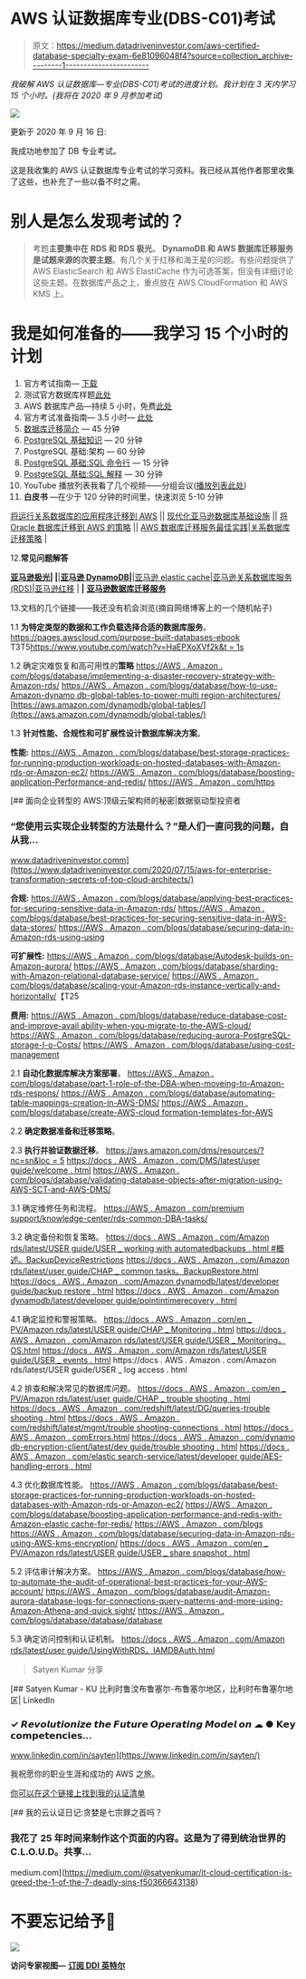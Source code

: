 # AWS 认证数据库专业(DBS-C01)考试

> 原文：<https://medium.datadriveninvestor.com/aws-certified-database-specialty-exam-6e81096048f4?source=collection_archive---------1----------------------->

*我破解 AWS 认证数据库—专业(DBS-C01)考试的进度计划。我计划在 3 天内学习 15 个小时。(我将在 2020 年 9 月参加考试)*

![](img/3741487cd1163450a291745601f571a2.png)

更新于 2020 年 9 月 16 日:

我成功地参加了 DB 专业考试。

这是我收集的 AWS 认证数据库专业考试的学习资料。我已经从其他作者那里收集了这些，也补充了一些以备不时之需。

# 别人是怎么发现考试的？

> 考题**主要集中在** **RDS 和 RDS 极光**。 **DynamoDB 和 AWS 数据库迁移服务是试题来源的次要主题**。有几个关于红移和海王星的问题。有些问题提供了 AWS ElasticSearch 和 AWS ElastiCache 作为可选答案，但没有详细讨论这些主题。在数据库产品之上，重点放在 AWS CloudFormation 和 AWS KMS 上。

# 我是如何准备的——我学习 15 个小时的计划

1.  官方考试指南— [下载](https://d1.awsstatic.com/training-and-certification/docs-database-specialty/AWS-Certified-Database-Specialty_Exam-Guide.pdf)
2.  测试官方数据库样题[此处](https://d1.awsstatic.com/training-and-certification/docs-database-specialty/AWS-Certified-Database-Specialty_Sample-Questions.pdf)
3.  AWS 数据库产品—持续 5 小时，免费[此处](https://www.aws.training/Details/Curriculum?id=38111)
4.  官方考试准备指南— 3.5 小时— [此处](https://www.aws.training/Details/eLearning?id=47245)
5.  [数据库迁移简介](https://www.aws.training/Details/eLearning?id=43988) — 45 分钟
6.  [PostgreSQL 基础知识](https://www.aws.training/Details/eLearning?id=32439) — 20 分钟
7.  PostgreSQL 基础:架构 — 60 分钟
8.  [PostgreSQL 基础:SQL 命令行](https://www.aws.training/Details/eLearning?id=43293) — 15 分钟
9.  [PostgreSQL 基础:SQL 解释](https://www.aws.training/Details/eLearning?id=43291) — 30 分钟
10.  YouTube 播放列表我看了几个视频——分组会议([播放列表此处](https://www.youtube.com/playlist?list=PLAFY3hrExHFF41lebKtdosE46j0tGvTAL))
11.  **白皮书** —在少于 120 分钟的时间里，快速浏览 5-10 分钟

[将运行关系数据库的应用程序迁移到 AWS](https://d1.awsstatic.com/whitepapers/Migration/migrating-applications-to-aws.pdf?did=wp_card&trk=wp_card) || [现代化亚马逊数据库基础设施](https://d1.awsstatic.com/whitepapers/modernizing-amazon-database-infrastructure.pdf?did=wp_card&trk=wp_card) || [将 Oracle 数据库迁移到 AWS 的策略](https://d1.awsstatic.com/whitepapers/strategies-for-migrating-oracle-database-to-aws.pdf?did=wp_card&trk=wp_card) || [AWS 数据库迁移服务最佳实践](https://d1.awsstatic.com/whitepapers/RDS/AWS_Database_Migration_Service_Best_Practices.pdf?did=wp_card&trk=wp_card)|[关系数据库迁移策略](https://docs.aws.amazon.com/prescriptive-guidance/latest/database-migration-strategy/welcome.html) |

12.**常见问题解答**

[**亚马逊极光**](https://aws.amazon.com/rds/aurora/faqs/)**| |**|[**亚马逊 DynamoDB**](https://aws.amazon.com/dynamodb/faqs/)**|**|[亚马逊 elastic cache](https://aws.amazon.com/elasticache/faqs/)|[亚马逊关系数据库服务(RDS)](https://aws.amazon.com/rds/faqs/)|[亚马逊红移](https://aws.amazon.com/redshift/faqs/) | **|** [**亚马逊数据库迁移服务**](https://aws.amazon.com/dms/faqs/)

13.文档的几个链接——我还没有机会浏览(摘自网络博客上的一个随机帖子)

1.1 **为特定类型的数据和工作负载选择合适的数据库服务**。https://pages.awscloud.com/purpose-built-databases-ebook
T3T5[https://www.youtube.com/watch?v=HaEPXoXVf2k&t = 1s](https://www.youtube.com/watch?v=HaEPXoXVf2k&t=1s)

1.2 确定灾难恢复和高可用性的**策略**
[https://AWS . Amazon . com/blogs/database/implementing-a-disaster-recovery-strategy-with-Amazon-rds/](https://aws.amazon.com/blogs/database/implementing-a-disaster-recovery-strategy-with-amazon-rds/)
[https://AWS . Amazon . com/blogs/database/how-to-use-Amazon-dynamo db-global-tables-to-power-multi region-architectures/](https://aws.amazon.com/blogs/database/how-to-use-amazon-dynamodb-global-tables-to-power-multiregion-architectures/) [https://aws.amazon.com/dynamodb/global-tables/](https://aws.amazon.com/dynamodb/global-tables/)

1.3 **针对性能、合规性和可扩展性设计数据库解决方案**。

**性能:**
[https://AWS . Amazon . com/blogs/database/best-storage-practices-for-running-production-workloads-on-hosted-databases-with-Amazon-rds-or-Amazon-ec2/](https://aws.amazon.com/blogs/database/best-storage-practices-for-running-production-workloads-on-hosted-databases-with-amazon-rds-or-amazon-ec2/)
[https://AWS . Amazon . com/blogs/database/boosting-application-Performance-and-redis/](https://aws.amazon.com/blogs/database/boosting-application-performance-and-reducing-costs-with-amazon-elasticache-for-redis/)
[https://AWS . Amazon . com/https](https://aws.amazon.com/blogs/database/caching-for-performance-with-amazon-documentdb-and-amazon-elasticache/)

[](https://www.datadriveninvestor.com/2020/07/15/aws-for-enterprise-transformation-secrets-of-top-cloud-architects/) [## 面向企业转型的 AWS:顶级云架构师的秘密|数据驱动型投资者

### “您使用云实现企业转型的方法是什么？”是人们一直问我的问题，自从我…

www.datadriveninvestor.comm](https://www.datadriveninvestor.com/2020/07/15/aws-for-enterprise-transformation-secrets-of-top-cloud-architects/) 

**合规:**
[https://AWS . Amazon . com/blogs/database/applying-best-practices-for-securing-sensitive-data-in-Amazon-rds/](https://aws.amazon.com/blogs/database/applying-best-practices-for-securing-sensitive-data-in-amazon-rds/)
[https://AWS . Amazon . com/blogs/database/best-practices-for-securing-sensitive-data-in-AWS-data-stores/](https://aws.amazon.com/blogs/database/best-practices-for-securing-sensitive-data-in-aws-data-stores/)
[https://AWS . Amazon . com/blogs/database/securing-data-in-Amazon-rds-using-using](https://aws.amazon.com/blogs/database/securing-data-in-amazon-rds-using-aws-kms-encryption/)

**可扩展性:**
[https://AWS . Amazon . com/blogs/database/Autodesk-builds-on-Amazon-aurora/](https://aws.amazon.com/blogs/database/autodesk-builds-on-amazon-aurora/)
[https://AWS . Amazon . com/blogs/database/sharding-with-Amazon-relational-database-service/](https://aws.amazon.com/blogs/database/sharding-with-amazon-relational-database-service/)
[https://AWS . Amazon . com/blogs/database/scaling-your-Amazon-rds-instance-vertically-and-horizontally/](https://aws.amazon.com/blogs/database/scaling-your-amazon-rds-instance-vertically-and-horizontally/)【T25

**费用:**
[https://AWS . Amazon . com/blogs/database/reduce-database-cost-and-improve-avail ability-when-you-migrate-to-the-AWS-cloud/](https://aws.amazon.com/blogs/database/reduce-database-cost-and-improve-availability-when-you-migrate-to-the-aws-cloud/)
[https://AWS . Amazon . com/blogs/database/reducing-aurora-PostgreSQL-storage-I-o-Costs/](https://aws.amazon.com/blogs/database/reducing-aurora-postgresql-storage-i-o-costs/)
[https://AWS . Amazon . com/blogs/database/using-cost-management](https://aws.amazon.com/blogs/database/using-aws-cost-management-products-to-help-save-costs-on-amazon-rds-reserved-instances/)

2.1 **自动化数据库解决方案部署**。
[https://AWS . Amazon . com/blogs/database/part-1-role-of-the-DBA-when-moveing-to-Amazon-rds-respons/](https://aws.amazon.com/blogs/database/part-1-role-of-the-dba-when-moving-to-amazon-rds-responsibilities/)
[https://AWS . Amazon . com/blogs/database/automating-table-mappings-creation-in-AWS-DMS/](https://aws.amazon.com/blogs/database/automating-table-mappings-creation-in-aws-dms/)
[https://AWS . Amazon . com/blogs/database/create-AWS-cloud formation-templates-for-AWS](https://aws.amazon.com/blogs/database/create-aws-cloudformation-templates-for-aws-dms-tasks-using-microsoft-excel/)

2.2 **确定数据准备和迁移策略**。

2.3 **执行并验证数据迁移**。
[https://aws.amazon.com/dms/resources/?nc=sn&loc = 5](https://aws.amazon.com/dms/resources/?nc=sn&loc=5)
[https://docs . AWS . Amazon . com/DMS/latest/user guide/welcome . html](https://docs.aws.amazon.com/dms/latest/userguide/Welcome.html)
[https://AWS . Amazon . com/blogs/database/validating-database-objects-after-migration-using-AWS-SCT-and-AWS-DMS/](https://aws.amazon.com/blogs/database/validating-database-objects-after-migration-using-aws-sct-and-aws-dms/)

3.1 确定维修任务和流程。
[https://AWS . Amazon . com/premium support/knowledge-center/rds-common-DBA-tasks/](https://aws.amazon.com/premiumsupport/knowledge-center/rds-common-dba-tasks/)

3.2 确定备份和恢复策略。
[https://docs . AWS . Amazon . com/Amazon rds/latest/USER guide/USER _ working with automatedbackups . html #概述。BackupDeviceRestrictions](https://docs.aws.amazon.com/AmazonRDS/latest/UserGuide/USER_WorkingWithAutomatedBackups.html#Overview.BackupDeviceRestrictions)
[https://docs . AWS . Amazon . com/Amazon rds/latest/user guide/CHAP _ common tasks。BackupRestore.html](https://docs.aws.amazon.com/AmazonRDS/latest/UserGuide/CHAP_CommonTasks.BackupRestore.html)
[https://docs . AWS . Amazon . com/Amazon dynamodb/latest/developer guide/backup restore . html](https://docs.aws.amazon.com/amazondynamodb/latest/developerguide/BackupRestore.html)
[https://docs . AWS . Amazon . com/Amazon dynamodb/latest/developer guide/pointintimerecovery . html](https://docs.aws.amazon.com/amazondynamodb/latest/developerguide/PointInTimeRecovery.html)

4.1 确定监控和警报策略。
[https://docs . AWS . Amazon . com/en _ PV/Amazon rds/latest/USER guide/CHAP _ Monitoring . html](https://docs.aws.amazon.com/en_pv/AmazonRDS/latest/UserGuide/CHAP_Monitoring.html)
[https://docs . AWS . Amazon . com/Amazon rds/latest/USER guide/USER _ Monitoring。OS.html](https://docs.aws.amazon.com/AmazonRDS/latest/UserGuide/USER_Monitoring.OS.html)
[https://docs . AWS . Amazon . com/Amazon rds/latest/USER guide/USER _ events . html](https://docs.aws.amazon.com/AmazonRDS/latest/UserGuide/USER_Events.html)
https://docs . AWS . Amazon . com/Amazon rds/latest/USER guide/USER _ log access . html

4.2 排查和解决常见的数据库问题。
[https://docs . AWS . Amazon . com/en _ PV/Amazon rds/latest/user guide/CHAP _ trouble shooting . html](https://docs.aws.amazon.com/en_pv/AmazonRDS/latest/UserGuide/CHAP_Troubleshooting.html)
[https://docs . AWS . Amazon . com/redshift/latest/DG/queries-trouble shooting . html](https://docs.aws.amazon.com/redshift/latest/dg/queries-troubleshooting.html) [https://docs . AWS . Amazon . com/redshift/latest/mgmt/trouble shooting-connections . html](https://docs.aws.amazon.com/redshift/latest/mgmt/troubleshooting-connections.html)
[https://docs . AWS . Amazon . comErrors.html](https://docs.aws.amazon.com/redshift/latest/dg/t_Troubleshooting_load_errors.html)
[https://docs . AWS . Amazon . com/dynamo db-encryption-client/latest/dev guide/trouble shooting . html](https://docs.aws.amazon.com/dynamodb-encryption-client/latest/devguide/troubleshooting.html)
[https://docs . AWS . Amazon . com/elastic search-service/latest/developer guide/AES-handling-errors . html](https://docs.aws.amazon.com/elasticsearch-service/latest/developerguide/aes-handling-errors.html)

4.3 优化数据库性能。
[https://AWS . Amazon . com/blogs/database/best-storage-practices-for-running-production-workloads-on-hosted-databases-with-Amazon-rds-or-Amazon-ec2/](https://aws.amazon.com/blogs/database/best-storage-practices-for-running-production-workloads-on-hosted-databases-with-amazon-rds-or-amazon-ec2/)
[https://AWS . Amazon . com/blogs/database/boosting-application-performance-and-redis-with-Amazon-elastic cache-for-redis/](https://aws.amazon.com/blogs/database/boosting-application-performance-and-reducing-costs-with-amazon-elasticache-for-redis/)
[https://AWS . Amazon . com/blogs](https://aws.amazon.com/blogs/database/caching-for-performance-with-amazon-documentdb-and-amazon-elasticache/) [https://AWS . Amazon . com/blogs/database/securing-data-in-Amazon-rds-using-AWS-kms-encryption/](https://aws.amazon.com/blogs/database/securing-data-in-amazon-rds-using-aws-kms-encryption/)
[https://docs . AWS . Amazon . com/en _ PV/Amazon rds/latest/USER guide/USER _ share snapshot . html](https://docs.aws.amazon.com/en_pv/AmazonRDS/latest/UserGuide/USER_ShareSnapshot.html)

5.2 评估审计解决方案。
[https://AWS . Amazon . com/blogs/database/how-to-automate-the-audit-of-operational-best-practices-for-your-AWS-account/](https://aws.amazon.com/blogs/database/how-to-automate-the-audit-of-operational-best-practices-for-your-aws-account/)
[https://AWS . Amazon . com/blogs/database/audit-Amazon-aurora-database-logs-for-connections-query-patterns-and-more-using-Amazon-Athena-and-quick sight/](https://aws.amazon.com/blogs/database/audit-amazon-aurora-database-logs-for-connections-query-patterns-and-more-using-amazon-athena-and-amazon-quicksight/)
[https://AWS . Amazon . com/blogs/database/database/database](https://aws.amazon.com/blogs/database/auditing-an-amazon-aurora-cluster/)

5.3 确定访问控制和认证机制。
[https://docs . AWS . Amazon . com/Amazon rds/latest/user guide/UsingWithRDS。IAMDBAuth.html](https://docs.aws.amazon.com/AmazonRDS/latest/UserGuide/UsingWithRDS.IAMDBAuth.html)

> Satyen Kumar 分享

 [## Satyen Kumar - KU 比利时鲁汶布鲁塞尔-布鲁塞尔地区，比利时布鲁塞尔地区| LinkedIn

### ✓ 𝙍𝙚𝙫𝙤𝙡𝙪𝙩𝙞𝙤𝙣𝙞𝙯𝙚 𝙩𝙝𝙚 𝙁𝙪𝙩𝙪𝙧𝙚 𝙊𝙥𝙚𝙧𝙖𝙩𝙞𝙣𝙜 𝙈𝙤𝙙𝙚𝙡 𝙤𝙣 ☁ ● 𝗞𝗲𝘆 𝗰𝗼𝗺𝗽𝗲𝘁𝗲𝗻𝗰𝗶𝗲𝘀…

www.linkedin.com/in/sayten](https://www.linkedin.com/in/sayten/) 

我祝愿你的职业生涯和成功的 AWS 之旅。

[你可以在这个链接上找到我的认证清单](https://medium.com/@satyenkumar/it-cloud-certification-is-greed-the-1-of-the-7-deadly-sins-f50366643138?source=friends_link&sk=6a6816734ca57831b9119e5254885ec5)

[](https://medium.com/@satyenkumar/it-cloud-certification-is-greed-the-1-of-the-7-deadly-sins-f50366643138) [## 我的云认证日记:贪婪是七宗罪之首吗？

### 我花了 25 年时间来制作这个页面的内容。这是为了得到统治世界的 C.L.O.U.D。共享…

medium.com](https://medium.com/@satyenkumar/it-cloud-certification-is-greed-the-1-of-the-7-deadly-sins-f50366643138) 

# 不要忘记给予👏

![](img/2c9c73c410c025ffffffa8dfee10dbce.png)

**访问专家视图—** [**订阅 DDI 英特尔**](https://datadriveninvestor.com/ddi-intel)